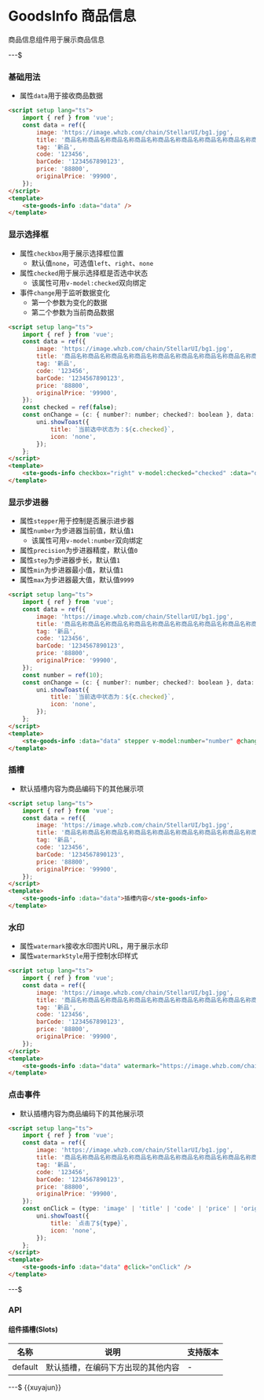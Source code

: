 # GoodsInfo 商品信息

商品信息组件用于展示商品信息

---$

### 基础用法

- 属性`data`用于接收商品数据

```html
<script setup lang="ts">
    import { ref } from 'vue';
    const data = ref({
        image: 'https://image.whzb.com/chain/StellarUI/bg1.jpg',
        title: '商品名称商品名称商品名称商品名称商品名称商品名称商品名称商品名称商品名称',
        tag: '新品',
        code: '123456',
        barCode: '1234567890123',
        price: '88800',
        originalPrice: '99900',
    });
</script>
<template>
    <ste-goods-info :data="data" />
</template>
```

### 显示选择框

- 属性`checkbox`用于展示选择框位置
    - 默认值`none`，可选值`left`、`right`、`none`
- 属性`checked`用于展示选择框是否选中状态
    - 该属性可用`v-model:checked`双向绑定
- 事件`change`用于监听数据变化
    - 第一个参数为变化的数据
    - 第二个参数为当前商品数据

```html
<script setup lang="ts">
    import { ref } from 'vue';
    const data = ref({
        image: 'https://image.whzb.com/chain/StellarUI/bg1.jpg',
        title: '商品名称商品名称商品名称商品名称商品名称商品名称商品名称商品名称商品名称',
        tag: '新品',
        code: '123456',
        barCode: '1234567890123',
        price: '88800',
        originalPrice: '99900',
    });
    const checked = ref(false);
    const onChange = (c: { number?: number; checked?: boolean }, data: any) => {
        uni.showToast({
            title: `当前选中状态为：${c.checked}`,
            icon: 'none',
        });
    };
</script>
<template>
    <ste-goods-info checkbox="right" v-model:checked="checked" :data="data" @change="onChange" />
</template>
```

### 显示步进器

- 属性`stepper`用于控制是否展示进步器
- 属性`number`为步进器当前值，默认值`1`
    - 该属性可用`v-model:number`双向绑定
- 属性`precision`为步进器精度，默认值`0`
- 属性`step`为步进器步长，默认值`1`
- 属性`min`为步进器最小值，默认值`1`
- 属性`max`为步进器最大值，默认值`9999`

```html
<script setup lang="ts">
    import { ref } from 'vue';
    const data = ref({
        image: 'https://image.whzb.com/chain/StellarUI/bg1.jpg',
        title: '商品名称商品名称商品名称商品名称商品名称商品名称商品名称商品名称商品名称',
        tag: '新品',
        code: '123456',
        barCode: '1234567890123',
        price: '88800',
        originalPrice: '99900',
    });
    const number = ref(10);
    const onChange = (c: { number?: number; checked?: boolean }, data: any) => {
        uni.showToast({
            title: `当前选中状态为：${c.checked}`,
            icon: 'none',
        });
    };
</script>
<template>
    <ste-goods-info :data="data" stepper v-model:number="number" @change="onChange" />
</template>
```

### 插槽

- 默认插槽内容为商品编码下的其他展示项

```html
<script setup lang="ts">
    import { ref } from 'vue';
    const data = ref({
        image: 'https://image.whzb.com/chain/StellarUI/bg1.jpg',
        title: '商品名称商品名称商品名称商品名称商品名称商品名称商品名称商品名称商品名称',
        tag: '新品',
        code: '123456',
        barCode: '1234567890123',
        price: '88800',
        originalPrice: '99900',
    });
</script>
<template>
    <ste-goods-info :data="data">插槽内容</ste-goods-info>
</template>
```

### 水印

- 属性`watermark`接收水印图片URL，用于展示水印
- 属性`watermarkStyle`用于控制水印样式

```html
<script setup lang="ts">
    import { ref } from 'vue';
    const data = ref({
        image: 'https://image.whzb.com/chain/StellarUI/bg1.jpg',
        title: '商品名称商品名称商品名称商品名称商品名称商品名称商品名称商品名称商品名称',
        tag: '新品',
        code: '123456',
        barCode: '1234567890123',
        price: '88800',
        originalPrice: '99900',
    });
</script>
<template>
    <ste-goods-info :data="data" watermark="https://image.whzb.com/chain/StellarUI/已打印.png" />
</template>
```

### 点击事件

- 默认插槽内容为商品编码下的其他展示项

```html
<script setup lang="ts">
    import { ref } from 'vue';
    const data = ref({
        image: 'https://image.whzb.com/chain/StellarUI/bg1.jpg',
        title: '商品名称商品名称商品名称商品名称商品名称商品名称商品名称商品名称商品名称',
        tag: '新品',
        code: '123456',
        barCode: '1234567890123',
        price: '88800',
        originalPrice: '99900',
    });
    const onClick = (type: 'image' | 'title' | 'code' | 'price' | 'originalPrice') => {
        uni.showToast({
            title: `点击了${type}`,
            icon: 'none',
        });
    };
</script>
<template>
    <ste-goods-info :data="data" @click="onClick" />
</template>
```

---$

### API

<!-- props -->

#### 组件插槽(Slots)

| 名称    | 说明                               | 支持版本 |
| ------- | ---------------------------------- | -------- |
| default | 默认插槽，在编码下方出现的其他内容 | -        |

---$
{{xuyajun}}

